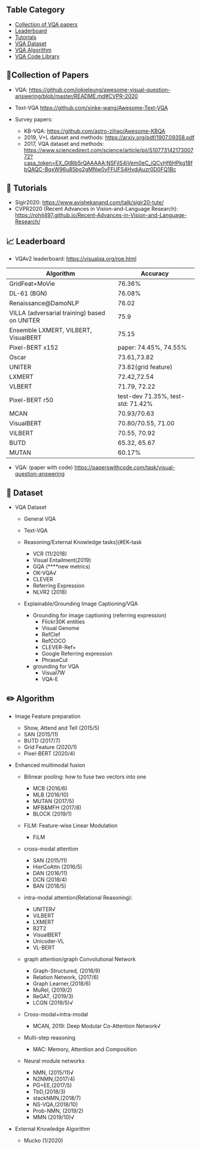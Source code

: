 

## Table Category
* [Collection of VQA papers](#papers)
* [Leaderboard](#vqa-challenge-leaderboard)
* [Tutorials](#Tutorials)
* [VQA Dataset](#Dataset)
* [VQA Algorithm](#Algorithm)
* [VQA Code Library](#CodeLibrary)

## :page_facing_up:Collection of Papers
  - VQA: https://github.com/jokieleung/awesome-visual-question-answering/blob/master/README.md#CVPR-2020
  - Text-VQA https://github.com/xinke-wang/Awesome-Text-VQA

  - Survey papers:
    - KB-VQA: https://github.com/astro-zihao/Awesome-KBQA
    - 2019, V+L dataset and methods: https://arxiv.org/pdf/1907.09358.pdf
    - 2017, VQA dataset and methods: https://www.sciencedirect.com/science/article/pii/S1077314217300772?casa_token=EX_Gt8Ib5rQAAAAA:NSFjlS4iVem0eC_iQCvHf6HPkg18fbQAQC-BqxW96u85bg2gMNw0yFFUFS4HvdiAuzr0D0FQ1Bc

## :green_book: Tutorials
  - Sigir2020: https://www.avishekanand.com/talk/sigir20-tute/
  - CVPR2020 (Recent Advances in Vision-and-Language Research): https://rohit497.github.io/Recent-Advances-in-Vision-and-Language-Research/

## :chart_with_upwards_trend: Leaderboard
  - VQAv2 leaderboard: https://visualqa.org/roe.html
  
|  Algorithm | Accuracy  |
|  ----  | ----  |
|  GridFeat+MoVie | 76.36%  |
| DL-61 (BGN)  | 76.08% |
| Renaissance@DamoNLP	|76.02|
| VILLA (adversarial training) based on UNITER|75.9|
| Ensemble LXMERT, VILBERT, VisualBERT |75.15|
| Pixel-BERT x152 |paper: 74.45%, 74.55%|
|	Oscar 	|73.61,73.82|
|UNITER 	|73.82(grid feature)|
|	LXMERT	|72.42,72.54|
|	VLBERT	|71.79, 72.22|
|	Pixel-BERT r50 |test-dev 71.35%, test-std: 71.42%|
|	MCAN		|70.93/70.63|
|	VisualBERT 	|70.80/70.55, 71.00|
|	ViLBERT	|70.55, 70.92|
|	BUTD		|65.32, 65.67|
|	MUTAN		|60.17%|

  - VQA: (paper with code) https://paperswithcode.com/task/visual-question-answering
    
## :floppy_disk: Dataset
* VQA Dataset
     * General VQA
     * Text-VQA
     * Reasoning/External Knowledge tasks](#EK-task
          - VCR (11/2018)
          - Visual Entailment(2019)
          - GQA (****new metrics)
          - OK-VQA√
          - CLEVER
          - Referring Expression
          - NLVR2 (2018)

     * Explainable/Grounding Image Captioning/VQA
        - Grounding for image captioning (referring expression)
          - Flickr30K entities
          - Visual Genome
          - RefClef
          - RefCOCO 
          - CLEVER-Ref+
          - Google Referring expression
          - PhraseCut
        - grounding for VQA
          - Visual7W 
          - VQA-E
## :pencil2: Algorithm
   * Image Feature preparation
      - Show, Attend and Tell  (2015/5)
      - SAN (2015/11)
      - BUTD (2017/7)
      - Grid Feature (2020/1)
      - Pixel-BERT (2020/4)
   * Enhanced multimodal fusion
      - Bilinear pooling: how to fuse two vectors into one
        - MCB (2016/6)
        - MLB (2016/10)
        - MUTAN (2017/5)
        - MFB&MFH (2017/8)
        - BLOCK (2019/1)
      - FiLM: Feature-wise Linear Modulation		
        - FiLM
      - cross-modal attention
        - SAN (2015/11)
        - HierCoAttn (2016/5)
        - DAN (2016/11)
        - DCN (2018/4)
        - BAN (2018/5)
      - intra-modal attention(Relational Reasoning):
        - UNITER√
        - ViLBERT
        - LXMERT	
        - B2T2
        - VisualBERT
        - Unicoder-VL
        - VL-BERT
      - graph attention/graph Convolutional Network
        - Graph-Structured, (2016/9)
        - Relation Network, (2017/6)
        - Graph Learner,(2018/6)
        - MuRel, (2019/2)
        - ReGAT, (2019/3)
        - LCGN (2019/5)√
      - Cross-modal+intra-modal
        - MCAN, 2019: Deep Modular Co-Attention Network√

      - Multi-step reasoning
        - MAC: Memory, Attention and Composition

      - Neural module networks
        - NMN, (2015/11)√
        - N2NMN,(2017/4)
        - PG+EE,(2017/5)
        - TbD,(2018/3)
        - stackNMN,(2018/7)
        - NS-VQA,(2018/10)
        - Prob-NMN, (2019/2)
        - MMN (2019/10)√

   * External Knowledge Algorithm
      - Mucko (1/2020)
